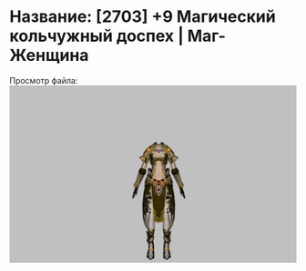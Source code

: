 # Название: [2703] +9 Магический кольчужный доспех | Маг-Женщина

Просмотр файла:
![p050003.png](p050003.png)